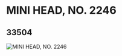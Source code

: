 # MINI HEAD, NO. 2246
## 33504
![MINI HEAD, NO. 2246](https://lc-www-live-s.legocdn.com/media/bricks/5/2/6187600.jpg)